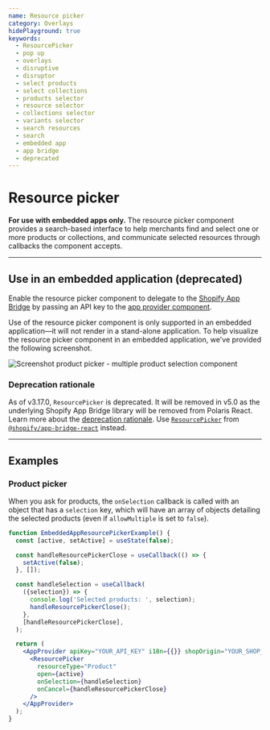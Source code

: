 ```yaml
---
name: Resource picker
category: Overlays
hidePlayground: true
keywords:
  - ResourcePicker
  - pop up
  - overlays
  - disruptive
  - disruptor
  - select products
  - select collections
  - products selector
  - resource selector
  - collections selector
  - variants selector
  - search resources
  - search
  - embedded app
  - app bridge
  - deprecated
---
```


# Resource picker

**For use with embedded apps only.** The resource picker component provides a search-based interface to help merchants find and select one or more products or collections, and communicate selected resources through callbacks the component accepts.

---

## Use in an embedded application (deprecated)

Enable the resource picker component to delegate to the [Shopify App Bridge](https://help.shopify.com/en/api/embedded-apps/app-bridge) by passing an API key to the [app provider component](https://polaris.shopify.com/components/structure/app-provider#section-initializing-the-shopify-app-bridge).

Use of the resource picker component is only supported in an embedded application—it will not render in a stand-alone application. To help visualize the resource picker component in an embedded application, we've provided the following screenshot.

![Screenshot product picker - multiple product selection component](/public_images/embedded/resource-picker/product-picker-multiple@2x.jpg)

### Deprecation rationale

As of v3.17.0, `ResourcePicker` is deprecated. It will be removed in v5.0 as the underlying Shopify App Bridge library will be removed from Polaris React. Learn more about the [deprecation rationale](https://github.com/Shopify/polaris-react/issues/814). Use [`ResourcePicker`](https://help.shopify.com/en/api/embedded-apps/app-bridge/react-components/resourcepicker) from [`@shopify/app-bridge-react`](https://help.shopify.com/en/api/embedded-apps/app-bridge/react-components) instead.

---

## Examples

### Product picker

When you ask for products, the `onSelection` callback is called with an object that has a `selection` key, which will have an array of objects detailing the selected products (even if `allowMultiple` is set to `false`).

```jsx
function EmbeddedAppResourcePickerExample() {
  const [active, setActive] = useState(false);

  const handleResourcePickerClose = useCallback(() => {
    setActive(false);
  }, []);

  const handleSelection = useCallback(
    ({selection}) => {
      console.log('Selected products: ', selection);
      handleResourcePickerClose();
    },
    [handleResourcePickerClose],
  );

  return (
    <AppProvider apiKey="YOUR_API_KEY" i18n={{}} shopOrigin="YOUR_SHOP_ORIGIN">
      <ResourcePicker
        resourceType="Product"
        open={active}
        onSelection={handleSelection}
        onCancel={handleResourcePickerClose}
      />
    </AppProvider>
  );
}
```
